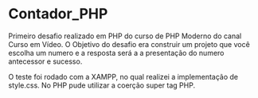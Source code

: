 # Contador_PHP
Primeiro desafio realizado em PHP do curso de PHP Moderno do canal Curso em Vídeo. O Objetivo do desafio era construir um projeto que você escolha um numero e a resposta será a a presentação do numero antecessor e sucesso.

O teste foi rodado com a XAMPP, no qual realizei a implementação de style.css. No PHP pude utilizar a coerção super tag PHP.


